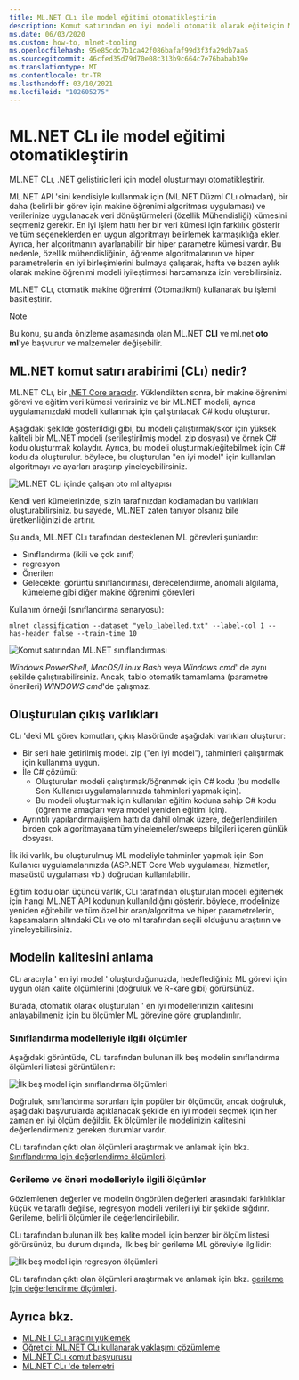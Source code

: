 ```yaml
---
title: ML.NET CLı ile model eğitimi otomatikleştirin
description: Komut satırından en iyi modeli otomatik olarak eğiteiçin ML.NET CLı aracının nasıl kullanılacağını öğrenin.
ms.date: 06/03/2020
ms.custom: how-to, mlnet-tooling
ms.openlocfilehash: 95e85cdc7b1ca42f086bafaf99d3f3fa29db7aa5
ms.sourcegitcommit: 46cfed35d79d70e08c313b9c664c7e76babab39e
ms.translationtype: MT
ms.contentlocale: tr-TR
ms.lasthandoff: 03/10/2021
ms.locfileid: "102605275"
---
```

# <a name="automate-model-training-with-the-mlnet-cli"></a>ML.NET CLı ile model eğitimi otomatikleştirin

ML.NET CLı, .NET geliştiricileri için model oluşturmayı otomatikleştirir.

ML.NET API 'sini kendisiyle kullanmak için (ML.NET Düzml CLı olmadan), bir daha (belirli bir görev için makine öğrenimi algoritması uygulaması) ve verilerinize uygulanacak veri dönüştürmeleri (özellik Mühendisliği) kümesini seçmeniz gerekir. En iyi işlem hattı her bir veri kümesi için farklılık gösterir ve tüm seçeneklerden en uygun algoritmayı belirlemek karmaşıklığa ekler. Ayrıca, her algoritmanın ayarlanabilir bir hiper parametre kümesi vardır. Bu nedenle, özellik mühendisliğinin, öğrenme algoritmalarının ve hiper parametrelerin en iyi birleşimlerini bulmaya çalışarak, hafta ve bazen aylık olarak makine öğrenimi modeli iyileştirmesi harcamanıza izin verebilirsiniz.

ML.NET CLı, otomatik makine öğrenimi (Otomatikml) kullanarak bu işlemi basitleştirir.

> [!NOTE]
> Bu konu, şu anda önizleme aşamasında olan ML.NET **CLI** ve ml.net **oto ml**'ye başvurur ve malzemeler değişebilir.

## <a name="what-is-the-mlnet-command-line-interface-cli"></a>ML.NET komut satırı arabirimi (CLı) nedir?

ML.NET CLı, bir [.NET Core aracıdır](../core/tools/global-tools.md). Yüklendikten sonra, bir makine öğrenimi görevi ve eğitim veri kümesi verirsiniz ve bir ML.NET modeli, ayrıca uygulamanızdaki modeli kullanmak için çalıştırılacak C# kodu oluşturur.

Aşağıdaki şekilde gösterildiği gibi, bu modeli çalıştırmak/skor için yüksek kaliteli bir ML.NET modeli (serileştirilmiş model. zip dosyası) ve örnek C# kodu oluşturmak kolaydır. Ayrıca, bu modeli oluşturmak/eğitebilmek için C# kodu da oluşturulur. böylece, bu oluşturulan "en iyi model" için kullanılan algoritmayı ve ayarları araştırıp yineleyebilirsiniz.

![ML.NET CLı içinde çalışan oto ml altyapısı](media/automate-training-with-cli/cli-high-level-process.png)

Kendi veri kümelerinizde, sizin tarafınızdan kodlamadan bu varlıkları oluşturabilirsiniz. bu sayede, ML.NET zaten tanıyor olsanız bile üretkenliğinizi de artırır.

Şu anda, ML.NET CLı tarafından desteklenen ML görevleri şunlardır:

- Sınıflandırma (ikili ve çok sınıf)
- regresyon
- Önerilen
- Gelecekte: görüntü sınıflandırması, derecelendirme, anomali algılama, kümeleme gibi diğer makine öğrenimi görevleri

Kullanım örneği (sınıflandırma senaryosu):

```console
mlnet classification --dataset "yelp_labelled.txt" --label-col 1 --has-header false --train-time 10
```

![Komut satırından ML.NET sınıflandırması](media/automate-training-with-cli/mlnet-classification-powershell.gif)

*Windows PowerShell*, *MacOS/Linux Bash* veya *Windows cmd*' de aynı şekilde çalıştırabilirsiniz. Ancak, tablo otomatik tamamlama (parametre önerileri) *WINDOWS cmd*'de çalışmaz.

## <a name="output-assets-generated"></a>Oluşturulan çıkış varlıkları

CLı 'deki ML görev komutları, çıkış klasöründe aşağıdaki varlıkları oluşturur:

- Bir seri hale getirilmiş model. zip ("en iyi model"), tahminleri çalıştırmak için kullanıma uygun.
- İle C# çözümü:
  - Oluşturulan modeli çalıştırmak/öğrenmek için C# kodu (bu modelle Son Kullanıcı uygulamalarınızda tahminleri yapmak için).
  - Bu modeli oluşturmak için kullanılan eğitim koduna sahip C# kodu (öğrenme amaçları veya model yeniden eğitimi için).
- Ayrıntılı yapılandırma/işlem hattı da dahil olmak üzere, değerlendirilen birden çok algoritmayana tüm yinelemeler/sweeps bilgileri içeren günlük dosyası.

İlk iki varlık, bu oluşturulmuş ML modeliyle tahminler yapmak için Son Kullanıcı uygulamalarınızda (ASP.NET Core Web uygulaması, hizmetler, masaüstü uygulaması vb.) doğrudan kullanılabilir.

Eğitim kodu olan üçüncü varlık, CLı tarafından oluşturulan modeli eğitemek için hangi ML.NET API kodunun kullanıldığını gösterir. böylece, modelinize yeniden eğitebilir ve tüm özel bir oran/algoritma ve hiper parametrelerin, kapsamaların altındaki CLı ve oto ml tarafından seçili olduğunu araştırın ve yineleyebilirsiniz.

## <a name="understanding-the-quality-of-the-model"></a>Modelin kalitesini anlama

CLı aracıyla ' en iyi model ' oluşturduğunuzda, hedeflediğiniz ML görevi için uygun olan kalite ölçümlerini (doğruluk ve R-kare gibi) görürsünüz.

Burada, otomatik olarak oluşturulan ' en iyi modellerinizin kalitesini anlayabilmeniz için bu ölçümler ML görevine göre gruplandırılır.

### <a name="metrics-for-classification-models"></a>Sınıflandırma modelleriyle ilgili ölçümler

Aşağıdaki görüntüde, CLı tarafından bulunan ilk beş modelin sınıflandırma ölçümleri listesi görüntülenir:

![İlk beş model için sınıflandırma ölçümleri](media/automate-training-with-cli/cli-multiclass-classification-metrics.png)

 Doğruluk, sınıflandırma sorunları için popüler bir ölçümdür, ancak doğruluk, aşağıdaki başvurularda açıklanacak şekilde en iyi modeli seçmek için her zaman en iyi ölçüm değildir. Ek ölçümler ile modelinizin kalitesini değerlendirmeniz gereken durumlar vardır.

CLı tarafından çıktı olan ölçümleri araştırmak ve anlamak için bkz. [Sınıflandırma Için değerlendirme ölçümleri](resources/metrics.md#evaluation-metrics-for-multi-class-classification).

### <a name="metrics-for-regression-and-recommendation-models"></a>Gerileme ve öneri modelleriyle ilgili ölçümler

Gözlemlenen değerler ve modelin öngörülen değerleri arasındaki farklılıklar küçük ve taraflı değilse, regresyon modeli verileri iyi bir şekilde sığdırır. Gerileme, belirli ölçümler ile değerlendirilebilir.

CLı tarafından bulunan ilk beş kalite modeli için benzer bir ölçüm listesi görürsünüz, bu durum dışında, ilk beş bir gerileme ML göreviyle ilgilidir:

![İlk beş model için regresyon ölçümleri](media/automate-training-with-cli/cli-regression-metrics.png)

CLı tarafından çıktı olan ölçümleri araştırmak ve anlamak için bkz. [gerileme Için değerlendirme ölçümleri](resources/metrics.md#evaluation-metrics-for-regression-and-recommendation).

## <a name="see-also"></a>Ayrıca bkz.

- [ML.NET CLı aracını yüklemek](how-to-guides/install-ml-net-cli.md)
- [Öğretici: ML.NET CLı kullanarak yaklaşımı çözümleme](tutorials/sentiment-analysis-cli.md)
- [ML.NET CLı komut başvurusu](reference/ml-net-cli-reference.md)
- [ML.NET CLı 'de telemetri](resources/ml-net-cli-telemetry.md)
